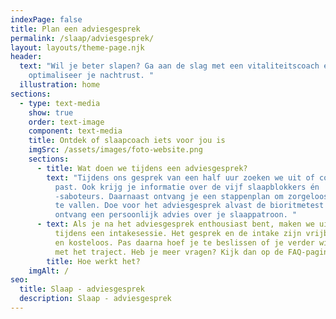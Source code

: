 ```yaml
---
indexPage: false
title: Plan een adviesgesprek
permalink: /slaap/adviesgesprek/
layout: layouts/theme-page.njk
header:
  text: "Wil je beter slapen? Ga aan de slag met een vitaliteitscoach en
    optimaliseer je nachtrust. "
  illustration: home
sections:
  - type: text-media
    show: true
    order: text-image
    component: text-media
    title: Ontdek of slaapcoach iets voor jou is
    imgSrc: /assets/images/foto-website.png
    sections:
      - title: Wat doen we tijdens een adviesgesprek?
        text: "Tijdens ons gesprek van een half uur zoeken we uit of coaching bij jou
          past. Ook krijg je informatie over de vijf slaapblokkers én
          -saboteurs. Daarnaast ontvang je een stappenplan om zorgeloos in slaap
          te vallen. Doe voor het adviesgesprek alvast de bioritmetest en
          ontvang een persoonlijk advies over je slaappatroon. "
      - text: Als je na het adviesgesprek enthousiast bent, maken we uitgebreid kennis
          tijdens een intakesessie. Het gesprek en de intake zijn vrijblijvend
          en kosteloos. Pas daarna hoef je te beslissen of je verder wil gaan
          met het traject. Heb je meer vragen? Kijk dan op de FAQ-pagina.
        title: Hoe werkt het?
    imgAlt: /
seo:
  title: Slaap - adviesgesprek
  description: Slaap - adviesgesprek
---
```

